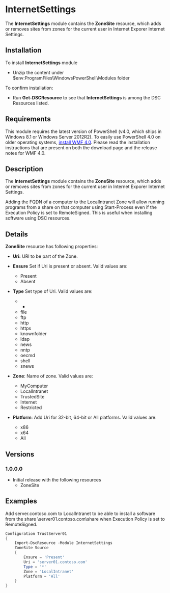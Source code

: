 # InternetSettings

The **InternetSettings** module contains the **ZoneSite** resource, which adds or removes sites from zones for the current user in Internet Exporer Internet Settings.

## Installation

To install **InternetSettings** module

*   Unzip the content under $env:ProgramFiles\WindowsPowerShell\Modules folder

To confirm installation:

*   Run **Get-DSCResource** to see that **InternetSettings** is among the DSC Resources listed.


## Requirements

This module requires the latest version of PowerShell (v4.0, which ships in Windows 8.1 or Windows Server 2012R2).
To easily use PowerShell 4.0 on older operating systems, [<span style="color:#0000ff">install WMF 4.0</span>](http://www.microsoft.com/en-us/download/details.aspx?id=40855).
Please read the installation instructions that are present on both the download page and the release notes for WMF 4.0.


## Description

The **InternetSettings** module contains the **ZoneSite** resource, which adds or removes sites from zones for the current user in Internet Exporer Internet Settings.

Adding the FQDN of a computer to the LocalIntranet Zone will allow running programs from a share on that computer using Start-Process even if the Execution Policy is set to RemoteSigned. This is useful when installing software using DSC resources.

## Details

**ZoneSite** resource has following properties:

* **Uri:** URI to be part of the Zone.

* **Ensure** Set if Uri is present or absent.
	Valid values are:

	* Present
	* Absent

* **Type** Set type of Uri. 
	Valid values are:

	* *
	* file
	* ftp
	* http
	* https
	* knownfolder
	* ldap
	* news
	* nntp
	* oecmd
	* shell
	* snews
	
* **Zone**: Name of zone.
	Valid values are:

	* MyComputer
	* LocalIntranet
	* TrustedSite
	* Internet
	* Restricted
	
* **Platform**: Add Uri for 32-bit, 64-bit or All platforms.
	Valid values are:
	
	* x86
	* x64
	* All
	
## Versions

### 1.0.0.0

*   Initial release with the following resources 
    * ZoneSite

## Examples

Add server.contoso.com to LocalIntranet to be able to install a software from the share \\server01.contoso.com\share when Execution Policy is set to RemoteSigned.

```powershell
Configuration TrustServer01 
{
    Import-DscResource -Module InternetSettings
    ZoneSite Source
    {
        Ensure = 'Present'
        Uri = 'server01.contoso.com'
        Type = '*'
        Zone = 'LocalIntranet'
        Platform = 'All'
    }
} 
```
